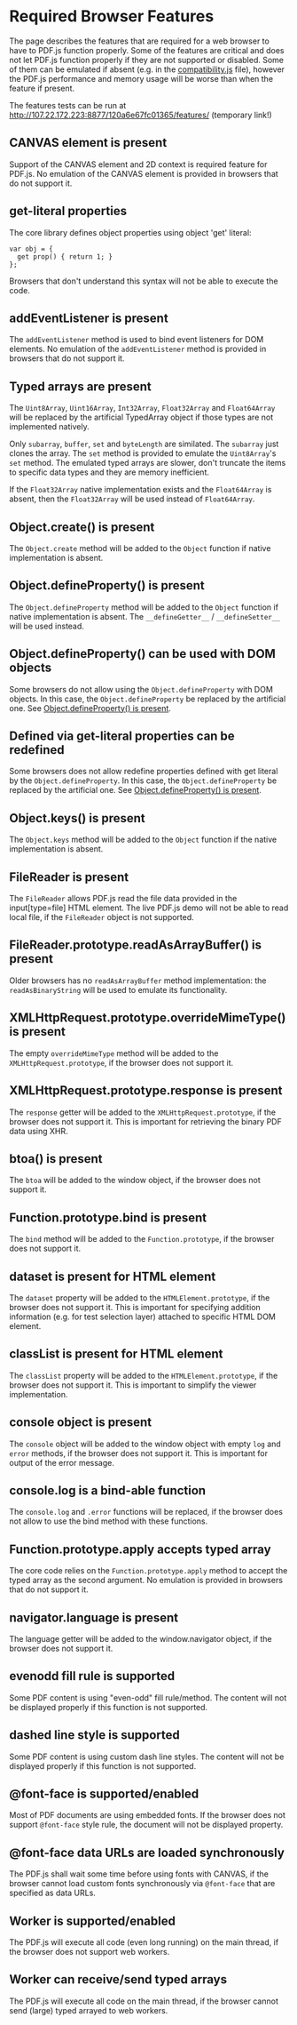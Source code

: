 # Required Browser Features

The page describes the features that are required for a web browser to have to PDF.js function properly. Some of the features are critical and does not let PDF.js function properly if they are not supported or disabled. Some of them can be emulated if absent (e.g. in the [compatibility.js](https://github.com/mozilla/pdf.js/blob/master/web/compatibility.js) file), however the PDF.js performance and memory usage will be worse than when the feature if present.

The features tests can be run at http://107.22.172.223:8877/120a6e67fc01365/features/ (temporary link!)

## <a id="canvas"></a>CANVAS element is present

Support of the CANVAS element and 2D context is required feature for PDF.js.
No emulation of the CANVAS element is provided in browsers that do not support it.


## <a id="get-literal"></a>get-literal properties

The core library defines object properties using object 'get' literal:

```
var obj = {
  get prop() { return 1; }
};
```

Browsers that don't understand this syntax will not be able to execute the code.


## <a id="addEventListener"></a>addEventListener is present

The `addEventListener` method is used to bind event listeners for DOM elements.
No emulation of the `addEventListener` method is provided in browsers that do not support it.


## <a id="Uint8Array"></a><a id="Uint16Array"></a><a id="Int32Array"></a><a id="Float32Array"></a><a id="Float64Array"></a>Typed arrays are present

The `Uint8Array`, `Uint16Array`, `Int32Array`, `Float32Array` and `Float64Array` will be replaced
by the artificial TypedArray object if those types are not implemented natively.

Only `subarray`, `buffer`, `set` and `byteLength` are similated. The `subarray` just clones the array. The `set` method is provided to emulate the `Uint8Array`'s `set` method. The emulated typed arrays are slower, don't truncate the items to specific data types and they are memory inefficient.

If the `Float32Array` native implementation exists and the `Float64Array` is absent, then the `Float32Array` will be used instead of `Float64Array`.

## <a id="Object-create"></a>Object.create() is present

The `Object.create` method will be added to the `Object` function if native implementation is absent.


## <a id="Object-defineProperty"></a>Object.defineProperty() is present


The `Object.defineProperty` method will be added to the `Object` function if native implementation is absent. The `__defineGetter__` / `__defineSetter__` will be used instead.


## <a id="Object-defineProperty-DOM"></a>Object.defineProperty() can be used with DOM objects

Some browsers do not allow using the `Object.defineProperty` with DOM objects.
In this case, the `Object.defineProperty` be replaced by the artificial one. See [Object.defineProperty() is present](#Object-defineProperty).


## <a id="get-literal-redefine"></a>Defined via get-literal properties can be redefined

Some browsers does not allow redefine properties defined with get literal by the `Object.defineProperty`.
In this case, the `Object.defineProperty` be replaced by the artificial one. See [Object.defineProperty() is present](#Object-defineProperty).


## <a id="Object-keys"></a>Object.keys() is present

The `Object.keys` method will be added to the `Object` function if the native implementation is absent.


## <a id="FileReader"></a>FileReader is present

The `FileReader` allows PDF.js read the file data provided in the input[type=file] HTML element. The live PDF.js demo will not be able to read local file, if the `FileReader` object is not supported.


## <a id="FileReader-readAsArrayBuffer"></a>FileReader.prototype.readAsArrayBuffer() is present

Older browsers has no `readAsArrayBuffer` method implementation: the `readAsBinaryString` will be used to emulate its functionality.


## <a id="XMLHttpRequest-overrideMimeType"></a>XMLHttpRequest.prototype.overrideMimeType() is present

The empty `overrideMimeType` method will be added to the `XMLHttpRequest.prototype`, if the browser does not support it.


## <a id="XMLHttpRequest-response"></a>XMLHttpRequest.prototype.response is present

The `response` getter will be added to the `XMLHttpRequest.prototype`, if the browser does not support it.
This is important for retrieving the binary PDF data using XHR.


## <a id="bota"></a>btoa() is present

The `btoa` will be added to the window object, if the browser does not support it.


## <a id="Function-bind"></a>Function.prototype.bind is present

The `bind` method will be added to the `Function.prototype`, if the browser does not support it.


## <a id="dataset"></a>dataset is present for HTML element

The `dataset` property will be added to the `HTMLElement.prototype`, if the browser does not support it.
This is important for specifying addition information (e.g. for test selection layer)
attached to specific HTML DOM element.


## <a id="classList"></a>classList is present for HTML element

The `classList` property will be added to the `HTMLElement.prototype`, if the browser does not support it.
This is important to simplify the viewer implementation.


## <a id="console"></a>console object is present

The `console` object will be added to the window object with empty `log` and `error` methods,
if the browser does not support it. This is important for output of the error message.


## <a id="console-log-bind"></a>console.log is a bind-able function

The `console.log` and `.error` functions will be replaced, if the browser does not allow to use
the bind method with these functions.

## <a id="apply-typed-array"></a>Function.prototype.apply accepts typed array

The core code relies on the `Function.prototype.apply` method to accept the typed array as the second argument.
No emulation is provided in browsers that do not support it.

## <a id="navigator-language"></a>navigator.language is present

The language getter will be added to the window.navigator object, if the browser does not support it.


## <a id="fillRule-evenodd"></a>evenodd fill rule is supported

Some PDF content is using "even-odd" fill rule/method. The content will not be displayed
properly if this function is not supported.

## <a id="dash-array"></a>dashed line style is supported

Some PDF content is using custom dash line styles. The content will not be displayed
properly if this function is not supported.


## <a id="font-face"></a>@font-face is supported/enabled

Most of PDF documents are using embedded fonts. If the browser does not support `@font-face`
style rule, the document will not be displayed property.


## <a id="font-face-sync"></a>@font-face data URLs are loaded synchronously

The PDF.js shall wait some time before using fonts with CANVAS,
if the browser cannot load custom fonts  synchronously via `@font-face` that are specified as data URLs.


## <a id="Worker"></a>Worker is supported/enabled

The PDF.js will execute all code (even long running) on the main thread,
if the browser does not support web workers. 

## <a id="Worker-Uint8Array"></a>Worker can receive/send typed arrays

The PDF.js will execute all code on the main thread,
if the browser cannot send (large) typed arrayed to web workers. 

